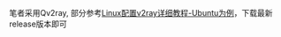 笔者采用Qv2ray, 部分参考[Linux配置v2ray详细教程-Ubuntu为例](https://mahongfei.com/1776.html "Linux配置v2ray详细教程-Ubuntu为例")，下载最新release版本即可